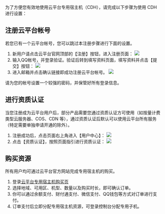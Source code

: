 为了方便您有效地使用云平台专用宿主机（CDH），请完成以下步骤为使用 CDH 进行设置：

## 注册云平台帐号

若您已有一个云平台帐号，您可以跳过本注册步骤进行下面的设置。

1. 新用户请点击云平台官网顶部的【注册】按钮，进入注册页面：
   ![](http://imgcache.tce.fsphere.cn/static/mccdn.qcloud.com/static/img/b95541efd781757035eef96d73088513/image.png)
2. 输入QQ帐号，并登录验证。验证后转到填写资料页面，填写资料并点击【提交】按钮：
   ![](http://imgcache.tce.fsphere.cn/static/mccdn.qcloud.com/static/img/f5ad4b5f92a32060ed1122114388226b/image.png)
3. 进入邮箱并点击确认链接即成功注册云平台帐号。
   ![](http://imgcache.tce.fsphere.cn/static/mccdn.qcloud.com/static/img/0665bd87d4759d39dc9cb0bb048a9485/image.png)

请为您的帐号设置一个较强的密码，并保管好所有登录信息。

## 进行资质认证

当您注册成为云平台用户后，部分产品需要您通过资质认证方可使用（如按量计费类型云服务器、COS、CDN 等），通过资质认证后默认可以使用云平台所有服务（特定需要单独申请开通的除外）。

1. 注册成功后，点击页面右上角进入【用户中心】：
   ![](http://imgcache.tce.fsphere.cn/static/mccdn.qcloud.com/static/img/61e2b15b057ef2508656e1972c422c1c/image.jpg)
2. 点击【资质认证】，按照页面指引进行资质认证：
   ![](http://imgcache.tce.fsphere.cn/static/mccdn.qcloud.com/static/img/2e668e7e607ea863f1d2b4540397334d/image.png)

## 购买资源

所有用户均可通过云平台官方网站完成专用宿主机的购买。

1. 登录[云平台专用宿主机购买页](https://buy.tce.fsphere.cn/cdh)
2. 选择地域、可用区、机型、数量以及购买时长，即可确认订单。
3. 你可以通过余额支付、财付通支付、微信支付、QQ钱包等方式对订单进行支付。
4. 订单支付后立即分配专用宿主机资源，可登录控制台分配专用子机。